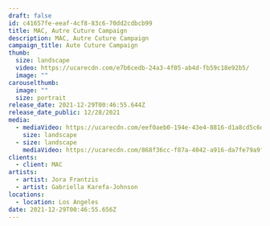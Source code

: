```yaml
---
draft: false
id: c41657fe-eeaf-4cf8-83c6-70dd2cdbcb99
title: MAC, Autre Cuture Campaign
description: MAC, Autre Cuture Campaign
campaign_title: Aute Cuture Campaign
thumb:
  size: landscape
  video: https://ucarecdn.com/e7b6cedb-24a3-4f05-ab4d-fb59c18e92b5/
  image: ""
carouselthumb:
  image: ""
  size: portrait
release_date: 2021-12-29T00:46:55.644Z
release_date_public: 12/28/2021
media:
  - mediaVideo: https://ucarecdn.com/eef0aeb0-194e-43e4-8816-d1a8cd5c6d84/
    size: landscape
  - size: landscape
    mediaVideo: https://ucarecdn.com/868f36cc-f87a-4042-a916-da7fe79a9f82/
clients:
  - client: MAC
artists:
  - artist: Jora Frantzis
  - artist: Gabriella Karefa-Johnson
locations:
  - location: Los Angeles
date: 2021-12-29T00:46:55.656Z
---
```

